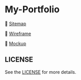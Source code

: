 # My-Portfolio

🔗 <a href="https://www.gloomaps.com/zdlPeaWPtC" target="_blank">Sitemap</a>

🔗 <a href="https://www.figma.com/file/OzOtHA6fDFKOyzcOjM8OJp/My-Portfolio?node-id=0%3A1" target="_blank">Wireframe</a>

🔗 <a href="https://www.figma.com/file/efog4cu8NiOeXXZSsuNscb/My-Portfolio?node-id=0%3A1" target="_blank">Mockup</a>

## LICENSE

See the [LICENSE](LICENSE) for more details.



